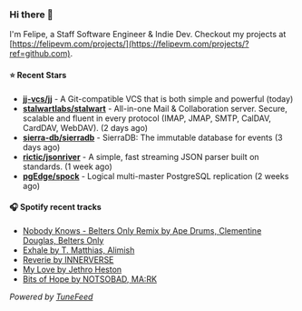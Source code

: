 ### Hi there 👋

I'm Felipe, a Staff Software Engineer & Indie Dev. Checkout my projects at [https://felipevm.com/projects/](https://felipevm.com/projects/?ref=github.com).

#### ⭐ Recent Stars
- **[jj-vcs/jj](https://github.com/jj-vcs/jj)** - A Git-compatible VCS that is both simple and powerful (today)
- **[stalwartlabs/stalwart](https://github.com/stalwartlabs/stalwart)** - All-in-one Mail &amp; Collaboration server. Secure, scalable and fluent in every protocol (IMAP, JMAP, SMTP, CalDAV, CardDAV, WebDAV). (2 days ago)
- **[sierra-db/sierradb](https://github.com/sierra-db/sierradb)** - SierraDB: The immutable database for events (3 days ago)
- **[rictic/jsonriver](https://github.com/rictic/jsonriver)** - A simple, fast streaming JSON parser built on standards. (1 week ago)
- **[pgEdge/spock](https://github.com/pgEdge/spock)** - Logical multi-master PostgreSQL replication (2 weeks ago)

#### 🎧 Spotify recent tracks
- [Nobody Knows - Belters Only Remix by Ape Drums, Clementine Douglas, Belters Only](https://open.spotify.com/track/1unlWf6dqVy71XhAdlMjH0)
- [Exhale by T. Matthias, Alimish](https://open.spotify.com/track/2L5RY6eVB5PYmNsrnchGW1)
- [Reverie by INNERVERSE](https://open.spotify.com/track/64fXwFNr6wKQLAjFTYDvbe)
- [My Love by Jethro Heston](https://open.spotify.com/track/5Vi0u7cGTcPrXk6ZOoppnp)
- [Bits of Hope by NOTSOBAD, MA:RK](https://open.spotify.com/track/2fNGtLKkyg64a7cr5UkAiu)

_Powered by [TuneFeed](https://tunefeed.app?ref=github.com)_
